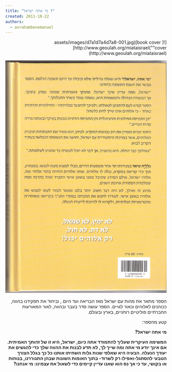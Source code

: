 ```yaml
---
title: "מי אתה ישראל ?"
created: 2011-10-22
authors: 
  - avrahambenemanuel
---
```

<div dir="rtl">
[![ book cover](assets/images/d7a1d7a4d7a8-001.jpg "cover")http://www.geoulah.org/miataisrael](http://www.geoulah.org/miataisrael)

![book back](assets/images/d7a1d7a4d7a82-0011.jpg "back")

הספר מתאר את מהות עם ישראל מאז הבריאה ועד היום , וביחוד את תפקידנו בהווה, ככוהנים לאלוהים וכאור לגויים. הספר עושה סדר בעבר ובהווה, לאור המאורעות החברתיים פוליטיים רוחניים, בארץ ובעולם.

קטע מהספר:

**מי אתה ישראל?**

**המשימה העיקרית שעליך להתמודד אתה כיום, ישראל, היא זו של זהותך האמיתית. אם אינך יודע מי אתה ומה שייך לך, לא תדע לבנות את ההווה שלך כדי להגשים את יעודך הנעלה. הבעיה היא שאלפי שנות גלות השחיתו אותנו כל כך בגלל הצורך הטבעי להסתגל-ואפילו רק לשרוד- בתוך האומות השונות שבהן התגוררנו, בנוחות או בקושי, עד כי אך נס הוא שאנו עדיין קיימים כדי לשאול את עצמינו: מי אנחנו?**
</div>